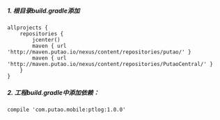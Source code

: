 ##### 1. 根目录build.gradle添加

```
allprojects {
    repositories {
        jcenter()
        maven { url 'http://maven.putao.io/nexus/content/repositories/putao/' }
        maven { url 'http://maven.putao.io/nexus/content/repositories/PutaoCentral/' }
    }
}

```

##### 2. 工程build.gradle中添加依赖：

```
compile 'com.putao.mobile:ptlog:1.0.0'

```
